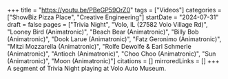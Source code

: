 +++
title = "https://youtu.be/PBeGP59OrZ0"
tags = ["Videos"]
categories = ["ShowBiz Pizza Place", "Creative Engineering"]
startDate = "2024-07-31"
draft = false
pages = ["Trivia Night", "Volo, IL (27582 Volo Village Rd)", "Looney Bird (Animatronic)", "Beach Bear (Animatronic)", "Billy Bob (Animatronic)", "Dook Larue (Animatronic)", "Fatz Geronimo (Animatronic)", "Mitzi Mozzarella (Animatronic)", "Rolfe Dewolfe & Earl Schmerle (Animatronic)", "Antioch (Animatronic)", "Choo Choo (Animatronic)", "Sun (Animatronic)", "Moon (Animatronic)"]
citations = []
mirroredLinks = []
+++
A segment of Trivia Night playing at Volo Auto Museum.
